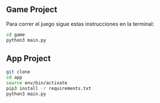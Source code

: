 ## Game Project

Para correr el juego sigue estas instrucciones en la terminal:

```sh
cd game
python3 main.py
```

## App Project

```sh
git clone
cd app
source env/bin/activate
pip3 install -r requirements.txt
python3 main.py
```